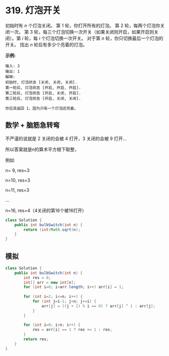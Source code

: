 # 319. 灯泡开关

初始时有 *n* 个灯泡关闭。 第 1 轮，你打开所有的灯泡。 第 2 轮，每两个灯泡你关闭一次。 第 3 轮，每三个灯泡切换一次开关（如果关闭则开启，如果开启则关闭）。第 *i* 轮，每 *i* 个灯泡切换一次开关。 对于第 *n* 轮，你只切换最后一个灯泡的开关。 找出 *n* 轮后有多少个亮着的灯泡。

**示例:**

```
输入: 3
输出: 1 
解释: 
初始时, 灯泡状态 [关闭, 关闭, 关闭].
第一轮后, 灯泡状态 [开启, 开启, 开启].
第二轮后, 灯泡状态 [开启, 关闭, 开启].
第三轮后, 灯泡状态 [开启, 关闭, 关闭]. 

你应该返回 1，因为只有一个灯泡还亮着。
```

## 数学 + 脑筋急转弯

不严谨的说就是 2 关闭的会被 4 打开，3 关闭的会被 9 打开...

所以答案就是n的算术平方根下取整，

例如 

n= 9,  res=3

n=10, res=3

n=11, res=3

...

n=16, res=4（4关闭的第16个被16打开） 

```java
class Solution {
    public int bulbSwitch(int n) {
        return (int)Math.sqrt(n);
    }
}
```



## 模拟

```java
class Solution {
    public int bulbSwitch(int n) {
        int res = 0;
        int[] arr = new int[n];
        for (int i=0; i<arr.length; i++) arr[i] = 1;
        
        for (int i=2; i<=n; i++) {
            for (int j=i-1; j<n; j+=i) {
                arr[j] = ((j + 1) % i == 0) ? arr[j] ^ 1 : arr[j];
            }
        }
        
        for (int i=0; i<n; i++) {
            res = arr[i] == 1 ? res += 1 : res;
        }
        return res;
    }
}
```


